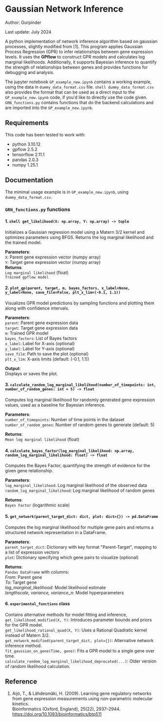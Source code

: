# Gaussian Network Inference
Author: Gurpinder

Last update: July 2024

A python implementation of network inference algorithm based on gaussian processes, slightly modified from [1]. This program applies Gaussian Process Regression (GPR) to infer relationships between gene expression levels. It uses the **GPflow** to construct GPR models and calculates log marginal likelihoods. Additionally, it supports Bayesian inference to quantify the strength of relationships between genes and provides functions for debugging and analysis.

The jupyter notebook ```GP_example_new.ipynb``` contains a working example, using the data in ```dummy_data_format.csv``` file. ```shell dummy_data_format.csv``` also provides the format that can be used as a direct input to the ```GP_example_new.ipynb``` code, if you'd like to directly use the code given. ```GRN_functions.py``` contains functions that do the backend calculations and are imported into the ```GP_example_new.ipynb```.

## Requirements

This code has been tested to work with:
- python 3.10.12
- gpflow 2.5.2
- tensorflow 2.11.1
- pandas 2.0.3
- numpy 1.25.1

## Documentation

The minimal usage example is in ```GP_example_new.ipynb```, using ```dummy_data_format.csv```.

### ```GRN_functions.py``` functions

#### 1. ```shell get_likelihood(X: np.array, Y: np.array) -> tuple```
  Initializes a Gaussian regression model using a Matern 3/2 kernel and optimizes parameters using BFGS. Returns the log marginal likelihood and the trained model.

  **Parameters**:\
  ```X```: Parent gene expression vector (numpy array)\
  ```Y```: Target gene expression vector (numpy array)\
  **Returns**:\
  ```Log marginal likelihood``` (float)\
  ```Trained gpflow model```

#### 2. ```plot_gp(parent, target, m, bayes_factors, x_label=None, y_label=None, save_file=False, plt_x_lim=(-0.1, 1.1))```

  Visualizes GPR model predictions by sampling functions and plotting them along with confidence intervals.
  
  **Parameters**:\
  ```parent```: Parent gene expression data\
  ```target```: Target gene expression data\
  ```m```: Trained GPR model\
  ```bayes_factors```: List of Bayes factors\
  ```x_label```: Label for X-axis (optional)\
  ```y_label```: Label for Y-axis (optional)\
  ```save_file```: Path to save the plot (optional)\
  ```plt_x_lim```: X-axis limits (default: (-0.1, 1.1))
  
  **Output**:\
  Displays or saves the plot.


#### 3. ```calculate_random_log_marginal_likelihood(number_of_timepoints: int, number_of_random_genes: int = 5) -> float```

Computes log marginal likelihood for randomly generated gene expression values, used as a baseline for Bayesian inference.

**Parameters**:\
```number_of_timepoints```: Number of time points in the dataset\
```number_of_random_genes```: Number of random genes to generate (default: 5)

**Returns**:\
```Mean log marginal likelihood``` (float)


#### 4. ```calculate_bayes_factor(log_marginal_likelihood: np.array, random_log_marginal_likelihood: float) -> float```

Computes the Bayes Factor, quantifying the strength of evidence for the given gene relationship.

**Parameters**:\
```log_marginal_likelihood```: Log marginal likelihood of the observed data\
```random_log_marginal_likelihood```: Log marginal likelihood of random genes

**Returns**:\
```Bayes Factor``` (logarithmic scale)

#### 5. ```get_network(parent_target_dict: dict, plot: dict={}) -> pd.DataFrame```

Computes the log marginal likelihood for multiple gene pairs and returns a structured network representation in a DataFrame.

**Parameters**:\
```parent_target_dict```: Dictionary with key format "Parent-Target", mapping to a list of expression vectors\
```plot```: Dictionary specifying which gene pairs to visualize (optional)

**Returns**:\
```Pandas DataFrame``` with columns:\
*From*: Parent gene\
*To*: Target gene\
*log_marginal_likelihood*: Model likelihood estimate\
*lengthscale, variance, variance_n*: Model hyperparameters

#### 6. ```experimental_functions``` class

Contains alternative methods for model fitting and inference,\
```get_likelihood_modified(X, Y)```: Introduces parameter bounds and priors for the GPR model.\
```get_likelihood_rational_quad(X, Y)```: Uses a Rational Quadratic kernel instead of Matern 3/2.\
```get_network_modified(parent_target_dict, plot={})```: Alternative network inference method.\
```fit_gaussian_on_gene(Time, gene)```: Fits a GPR model to a single gene over time.\
```calculate_random_log_marginal_likelihood_deprecated(...)```: Older version of random likelihood calculation.


## Reference
1. Aijö, T., & Lähdesmäki, H. (2009). Learning gene regulatory networks from gene expression measurements using non-parametric molecular kinetics.\
Bioinformatics (Oxford, England), 25(22), 2937–2944. https://doi.org/10.1093/bioinformatics/btp511




